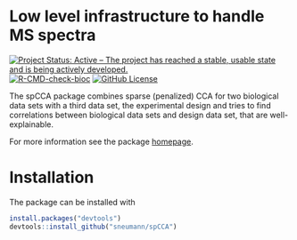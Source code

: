 # Low level infrastructure to handle MS spectra

[![Project Status: Active – The project has reached a stable, usable state and is being actively developed.](https://www.repostatus.org/badges/latest/active.svg)](https://www.repostatus.org/#active)
[![R-CMD-check-bioc](https://github.com/sneumann/spCCA/workflows/R-CMD-check-bioc/badge.svg)](https://github.com/sneumann/spCCA/actions?query=workflow%3AR-CMD-check-bioc)
[![GitHub License](https://img.shields.io/github/license/sneumann/spCCA)](https://opensource.org/license/gpl-2-0)

The spCCA package combines sparse (penalized) CCA for two biological data sets 
  with a third data set, the experimental design and tries to find correlations 
  between biological data sets and design data set, that are well-explainable.

For more information see the package
[homepage](https://sneumann.github.io/spCCA/).


# Installation

The package can be installed with

```r
install.packages("devtools")
devtools::install_github("sneumann/spCCA")
```

